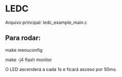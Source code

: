 # LEDC

Arquivo principal: ledc_example_main.c

## Para rodar:

make menuconfig

make -j4 flash monitor

O LED ascenderá a cada 1s e ficará asceso por 50ms.



